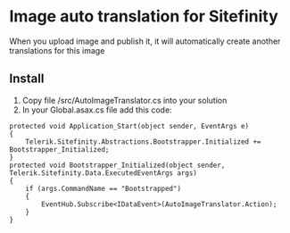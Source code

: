 # Image auto translation for Sitefinity

When you upload image and publish it, it will automatically create another translations for this image

## Install

1.  Copy file /src/AutoImageTranslator.cs into your solution
2.  In your Global.asax.cs file add this code:

```
protected void Application_Start(object sender, EventArgs e)
{
    Telerik.Sitefinity.Abstractions.Bootstrapper.Initialized += Bootstrapper_Initialized;
}
protected void Bootstrapper_Initialized(object sender, Telerik.Sitefinity.Data.ExecutedEventArgs args)
{
    if (args.CommandName == "Bootstrapped")
    {
        EventHub.Subscribe<IDataEvent>(AutoImageTranslator.Action);
    }
}
```